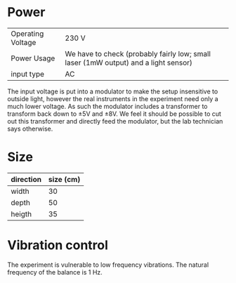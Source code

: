 # Power

| | |
| ------ | ------ |
| Operating Voltage | 230 V |
| Power Usage | We have to check (probably fairly low; small laser (1mW output) and a light sensor) |
| input type | AC |

The input voltage is put into a modulator to make the setup insensitive to outside light, however the real instruments in the experiment need only a much lower voltage. As such the modulator includes a transformer to transform back down to ±5V and ±8V. We feel it should be possible to cut out this transformer and directly feed the modulator, but the lab technician says otherwise.

# Size
| direction | size (cm) |
| ------ | ------ |
| width | 30 |
| depth | 50 |
| heigth | 35 |

# Vibration control
The experiment is vulnerable to low frequency vibrations. The natural frequency of the balance is 1 Hz.

